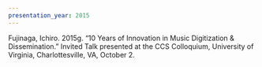 ```yaml
---
presentation_year: 2015
---
```

Fujinaga, Ichiro. 2015g. “10 Years of Innovation in Music Digitization & Dissemination.” Invited Talk presented at the CCS Colloquium, University of Virginia, Charlottesville, VA, October 2.
